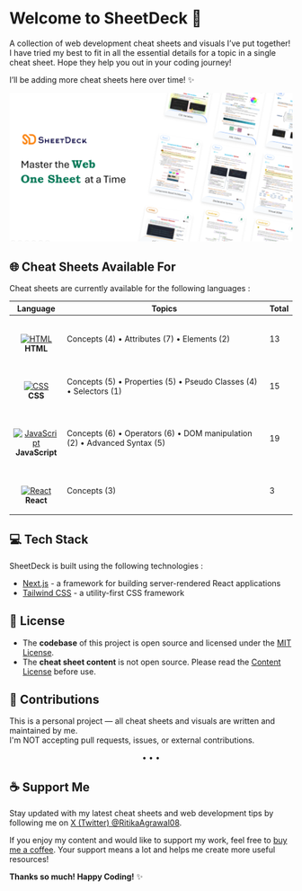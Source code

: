 # Welcome to SheetDeck :orange_heart:

A collection of web development cheat sheets and visuals I’ve put together! I have tried my best to fit in all the essential details for a topic in a single cheat sheet. Hope they help you out in your coding journey!

I’ll be adding more cheat sheets here over time! :sparkles:

<img src="public/assets/og-image.png">

## 🌐 Cheat Sheets Available For

Cheat sheets are currently available for the following languages :

| Language                                                                                                                     | Topics                                                                    | Total |
| ---------------------------------------------------------------------------------------------------------------------------- | ------------------------------------------------------------------------- | ----- |
| <br/> <p align="center">[![HTML](https://skillicons.dev/icons?i=html)](https://skillicons.dev) <br/> **HTML** </p>           | Concepts (4) • Attributes (7) • Elements (2)                              | 13    |
| <br/> <p align="center">[![CSS](https://skillicons.dev/icons?i=css)](https://skillicons.dev) <br/> **CSS** </p>              | Concepts (5) • Properties (5) • Pseudo Classes (4) • Selectors (1)        | 15    |
| <br/> <p align="center">[![JavaScript](https://skillicons.dev/icons?i=js)](https://skillicons.dev) <br/> **JavaScript** </p> | Concepts (6) • Operators (6) • DOM manipulation (2) • Advanced Syntax (5) | 19    |
| <br/> <p align="center">[![React](https://skillicons.dev/icons?i=react)](https://skillicons.dev) <br/> **React** </p>        | Concepts (3)                                                              | 3     |

## :computer: Tech Stack

SheetDeck is built using the following technologies :

- [Next.js](https://nextjs.org/) - a framework for building server-rendered React applications
- [Tailwind CSS](https://tailwindcss.com/) - a utility-first CSS framework

## 📄 License

- The **codebase** of this project is open source and licensed under the [MIT License](./LICENSE).
- The **cheat sheet content** is not open source. Please read the [Content License](./CONTENT_LICENSE.txt) before use.

## 🚫 Contributions

This is a personal project — all cheat sheets and visuals are written and maintained by me.  
I'm NOT accepting pull requests, issues, or external contributions.

<p align="center">• • •</p>

## ☕️ Support Me

Stay updated with my latest cheat sheets and web development tips by following me on [X (Twitter) @RitikaAgrawal08](https://x.com/RitikaAgrawal08).

If you enjoy my content and would like to support my work, feel free to [buy me a coffee](https://buymeacoffee.com/ritikaagrawal08). Your support means a lot and helps me create more useful resources!

**Thanks so much! Happy Coding!** :sparkles:
